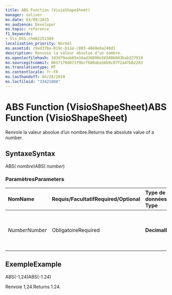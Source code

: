 ```yaml
---
title: ABS Function (VisioShapeSheet)
manager: soliver
ms.date: 03/09/2015
ms.audience: Developer
ms.topic: reference
f1_keywords:
- Vis_DSS.chm82251389
localization_priority: Normal
ms.assetid: c9ed37ba-019c-b11e-c803-4669e6a248d1
description: Renvoie la valeur absolue d’un nombre.
ms.openlocfilehash: 3d3d79aab65e34ad36890e56568b043bab327919
ms.sourcegitcommit: 8657170d071f9bcf680aba50b9c07f2a4fb82283
ms.translationtype: MT
ms.contentlocale: fr-FR
ms.lasthandoff: 04/28/2019
ms.locfileid: "33421808"
---
```

# <a name="abs-function-visioshapesheet"></a><span data-ttu-id="ffd3a-103">ABS Function (VisioShapeSheet)</span><span class="sxs-lookup"><span data-stu-id="ffd3a-103">ABS Function (VisioShapeSheet)</span></span>

<span data-ttu-id="ffd3a-104">Renvoie la valeur absolue d’un nombre.</span><span class="sxs-lookup"><span data-stu-id="ffd3a-104">Returns the absolute value of a number.</span></span>
  
## <a name="syntax"></a><span data-ttu-id="ffd3a-105">Syntaxe</span><span class="sxs-lookup"><span data-stu-id="ffd3a-105">Syntax</span></span>

<span data-ttu-id="ffd3a-106">ABS( *nombre*)</span><span class="sxs-lookup"><span data-stu-id="ffd3a-106">ABS( *number*)</span></span> 
  
### <a name="parameters"></a><span data-ttu-id="ffd3a-107">Paramètres</span><span class="sxs-lookup"><span data-stu-id="ffd3a-107">Parameters</span></span>

|<span data-ttu-id="ffd3a-108">**Nom**</span><span class="sxs-lookup"><span data-stu-id="ffd3a-108">**Name**</span></span>|<span data-ttu-id="ffd3a-109">**Requis/Facultatif**</span><span class="sxs-lookup"><span data-stu-id="ffd3a-109">**Required/Optional**</span></span>|<span data-ttu-id="ffd3a-110">**Type de données**</span><span class="sxs-lookup"><span data-stu-id="ffd3a-110">**Data Type**</span></span>|<span data-ttu-id="ffd3a-111">**Description**</span><span class="sxs-lookup"><span data-stu-id="ffd3a-111">**Description**</span></span>|
|:-----|:-----|:-----|:-----|
| <span data-ttu-id="ffd3a-112">_Number_</span><span class="sxs-lookup"><span data-stu-id="ffd3a-112">_Number_</span></span> <br/> |<span data-ttu-id="ffd3a-113">Obligatoire</span><span class="sxs-lookup"><span data-stu-id="ffd3a-113">Required</span></span>  <br/> |<span data-ttu-id="ffd3a-114">**Decimal**</span><span class="sxs-lookup"><span data-stu-id="ffd3a-114">**Decimal**</span></span> <br/> |<span data-ttu-id="ffd3a-115">Nombre dont vous souhaitez trouver la valeur absolue.</span><span class="sxs-lookup"><span data-stu-id="ffd3a-115">The number whose absolute value you want to find.</span></span>  <br/> |
   
## <a name="example"></a><span data-ttu-id="ffd3a-116">Exemple</span><span class="sxs-lookup"><span data-stu-id="ffd3a-116">Example</span></span>

<span data-ttu-id="ffd3a-117">ABS(-1,24)</span><span class="sxs-lookup"><span data-stu-id="ffd3a-117">ABS(-1.24)</span></span> 
  
<span data-ttu-id="ffd3a-118">Renvoie 1,24.</span><span class="sxs-lookup"><span data-stu-id="ffd3a-118">Returns 1.24.</span></span>
  

